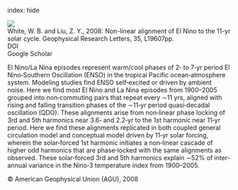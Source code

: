 index: hide

<div class="Citation">
    <div class="Citation-thumb CitationThumb-linked"  data-href="https://doi.org/10.1029/2008gl034831">
      <img src="https://static.claimspace.cloud/climate-study-static/refs/thumbs/10/White_and_Liu_2008-thumb.png" />
    </div>

  <div class="Citation-body">
    <div class="Citation-text">White, W. B. and Liu, Z. Y., 2008: Non-linear alignment of El Nino to the 11-yr solar cycle. <span class="Article-journal">Geophysical Research Letters, </span><span class="Article-volume">35, </span>L19607pp.</div>
    <div class="Citation-links">
      <div class="CitationLink" data-href="https://doi.org/10.1029/2008gl034831">
        <div class="CitationLink-icon CitationLink-Doi"></div>
        <div class="CitationLink-text">DOI</div>
      </div>
      <div class="CitationLink" data-href="https://scholar.google.com/scholar?q=10.1029/2008gl034831">
        <div class="CitationLink-icon CitationLink-Scholar"></div>
        <div class="CitationLink-text">Google Scholar</div>
      </div>
    </div>
  </div>
</div>

El Nino/La Nina episodes represent warm/cool phases of 2‐ to 7‐yr period El Nino‐Southern Oscillation (ENSO) in the tropical Pacific ocean‐atmosphere system. Modeling studies find ENSO self‐excited or driven by ambient noise. Here we find most El Nino and La Nina episodes from 1900–2005 grouped into non‐commuting pairs that repeat every ∼11 yrs, aligned with rising and falling transition phases of the ∼11‐yr period quasi‐decadal oscillation (QDO). These alignments arise from non‐linear phase locking of 3rd and 5th harmonics near 3.6‐ and 2.2‐yr to the 1st harmonic near 11‐yr period. Here we find these alignments replicated in both coupled general circulation model and conceptual model driven by 11‐yr solar forcing, wherein the solar‐forced 1st harmonic initiates a non‐linear cascade of higher odd harmonics that are phase‐locked with the same alignments as observed. These solar‐forced 3rd and 5th harmonics explain ∼52% of inter‐annual variance in the Nino‐3 temperature index from 1900–2005.

<div class="Citation-copy">
&copy; American Geophysical Union (AGU), 2008
</div>